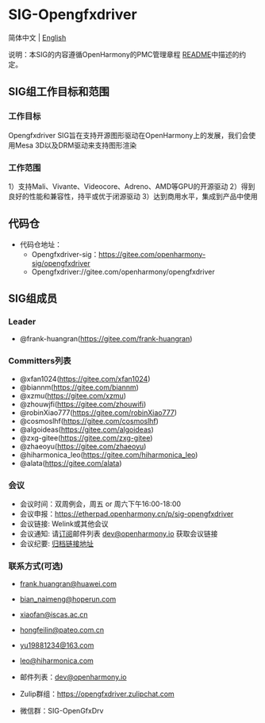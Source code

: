 # SIG-Opengfxdriver
简体中文 | [English](./sig_opengfxdriver.md)

说明：本SIG的内容遵循OpenHarmony的PMC管理章程 [README](/zh/pmc.md)中描述的约定。

## SIG组工作目标和范围

### 工作目标
Opengfxdriver SIG旨在支持开源图形驱动在OpenHarmony上的发展，我们会使用Mesa 3D以及DRM驱动来支持图形渲染

### 工作范围
1）支持Mali、Vivante、Videocore、Adreno、AMD等GPU的开源驱动
2）得到良好的性能和兼容性，持平或优于闭源驱动
3）达到商用水平，集成到产品中使用

## 代码仓
- 代码仓地址：
  - Opengfxdriver-sig：https://gitee.com/openharmony-sig/opengfxdriver
  - Opengfxdriver://gitee.com/openharmony/opengfxdriver

## SIG组成员

### Leader
- @frank-huangran(https://gitee.com/frank-huangran)

### Committers列表
- @xfan1024(https://gitee.com/xfan1024)
- @biannm(https://gitee.com/biannm)
- @xzmu(https://gitee.com/xzmu)
- @zhouwjfi(https://gitee.com/zhouwifi)
- @robinXiao777(https://gitee.com/robinXiao777)
- @cosmoslhf(https://gitee.com/cosmoslhf)
- @algoideas(https://gitee.com/algoideas)
- @zxg-gitee(https://gitee.com/zxg-gitee)
- @zhaeoyu(https://gitee.com/zhaeoyu)
- @hiharmonica_leo(https://gitee.com/hiharmonica_leo)
- @alata(https://gitee.com/alata)

### 会议
 - 会议时间：双周例会，周五 or 周六下午16:00-18:00
 - 会议申报：https://etherpad.openharmony.cn/p/sig-opengfxdriver
 - 会议链接: Welink或其他会议
 - 会议通知: 请[订阅](https://lists.openatom.io/hyperkitty/list/sig-opengfxdriver@openharmony.io/)邮件列表 dev@openharmony.io 获取会议链接
 - 会议纪要: [归档链接地址](https://gitee.com/openharmony-sig/sig-content/tree/master/opengfxdriver/meetings)

### 联系方式(可选)
 - frank.huangran@huawei.com
 - bian_naimeng@hoperun.com
 - xiaofan@iscas.ac.cn
 - hongfeilin@pateo.com.cn
 - yu19881234@163.com
 - leo@hiharmonica.com


- 邮件列表：dev@openharmony.io
- Zulip群组：https://opengfxdriver.zulipchat.com
- 微信群：SIG-OpenGfxDrv

